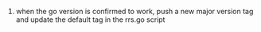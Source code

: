 1. when the go version is confirmed to work, push a new major version tag and update the default tag in the rrs.go script
